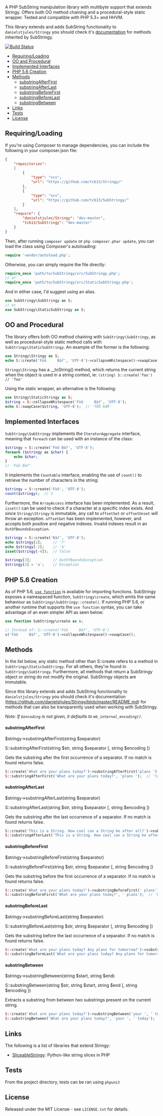 A PHP SubString manipulation library with multibyte support that extends Stringy. Offers both OO method
chaining and a procedural-style static wrapper. Tested and compatible with PHP 5.3+ and HHVM.

This library extends and adds SubString functionality to `danielstjules/Stringy` you should check it's [documentation](https://github.com/danielstjules/Stringy/blob/master/README.md) for methods inherited by SubStringy.

[![Build Status](https://api.travis-ci.org/tcb13/SubStringy.svg?branch=master)](https://travis-ci.org/tcb13/SubStringy)

* [Requiring/Loading](#requiringloading)
* [OO and Procedural](#oo-and-procedural)
* [Implemented Interfaces](#implemented-interfaces)
* [PHP 5.6 Creation](#php-56-creation)
* [Methods](#methods)
    * [substringAfterFirst](#substringafterfirst)
    * [substringAfterLast](#substringafterlast)
    * [substringBeforeFirst](#substringbeforefirst)
    * [substringBeforeLast](#substringbeforelast)
    * [substringBetween](#substringbetween)
* [Links](#links)
* [Tests](#tests)
* [License](#license)

## Requiring/Loading

If you're using Composer to manage dependencies, you can include the following
in your composer.json file:

```json
{
	"repositories":
    [
        {
	        "type": "vcs",
	        "url": "https://github.com/tcb13/Stringy/"
	    },
        {
            "type": "vcs",
            "url": "https://github.com/tcb13/SubStringy/"
        }
    ],
    "require": {
    	"danielstjules/Stringy": "dev-master",
        "tcb13/SubStringy": "dev-master"
    }
}
```

Then, after running `composer update` or `php composer.phar update`, you can
load the class using Composer's autoloading:

```php
require 'vendor/autoload.php';
```

Otherwise, you can simply require the file directly:

```php
require_once 'path/to/SubStringy/src/SubStringy.php';
// or
require_once 'path/to/SubStringy/src/StaticSubStringy.php';
```

And in either case, I'd suggest using an alias.

```php
use SubStringy\SubStringy as S;
// or
use SubStringy\StaticSubStringy as S;
```

## OO and Procedural

The library offers both OO method chaining with `SubStringy\SubStringy`, as well as
procedural-style static method calls with `SubStringy\StaticSubStringy`. An example
of the former is the following:

```php
use Stringy\Stringy as S;
echo S::create('Fòô     Bàř', 'UTF-8')->collapseWhitespace()->swapCase();  // 'fÒÔ bÀŘ'
```

`Stringy\Stringy` has a __toString() method, which returns the current string
when the object is used in a string context, ie:
`(string) S::create('foo')  // 'foo'`

Using the static wrapper, an alternative is the following:

```php
use Stringy\StaticStringy as S;
$string = S::collapseWhitespace('Fòô     Bàř', 'UTF-8');
echo S::swapCase($string, 'UTF-8');  // 'fÒÔ bÀŘ'
```

## Implemented Interfaces

`SubStringy\SubStringy` implements the `IteratorAggregate` interface, meaning that
`foreach` can be used with an instance of the class:

``` php
$stringy = S::create('Fòô Bàř', 'UTF-8');
foreach ($stringy as $char) {
    echo $char;
}
// 'Fòô Bàř'
```

It implements the `Countable` interface, enabling the use of `count()` to
retrieve the number of characters in the string:

``` php
$stringy = S::create('Fòô', 'UTF-8');
count($stringy);  // 3
```

Furthermore, the `ArrayAccess` interface has been implemented. As a result,
`isset()` can be used to check if a character at a specific index exists. And
since `Stringy\Stringy` is immutable, any call to `offsetSet` or `offsetUnset`
will throw an exception. `offsetGet` has been implemented, however, and accepts
both positive and negative indexes. Invalid indexes result in an
`OutOfBoundsException`.

``` php
$stringy = S::create('Bàř', 'UTF-8');
echo $stringy[2];     // 'ř'
echo $stringy[-2];    // 'à'
isset($stringy[-4]);  // false

$stringy[3];          // OutOfBoundsException
$stringy[2] = 'a';    // Exception
```

## PHP 5.6 Creation

As of PHP 5.6, [`use function`](https://wiki.php.net/rfc/use_function) is
available for importing functions. SubStringy exposes a namespaced function,
`SubStringy\create`, which emits the same behaviour as `SubStringy\SubStringy::create()`.
If running PHP 5.6, or another runtime that supports the `use function` syntax,
you can take advantage of an even simpler API as seen below:

``` php
use function SubStringy\create as s;

// Instead of: S::create('Fòô     Bàř', 'UTF-8')
s('Fòô     Bàř', 'UTF-8')->collapseWhitespace()->swapCase();
```

## Methods

In the list below, any static method other than S::create refers to a method in
`SubStringy\StaticSubStringy`. For all others, they're found in `SubStringy\SubStringy`.
Furthermore, all methods that return a SubStringy object or string do not modify
the original. SubStringy objects are immutable.

Since this library extends and adds SubString functionality to `danielstjules/Stringy` you should check it's documentation (https://github.com/danielstjules/Stringy/blob/master/README.md) for methods that can also be transparently used when working with SubStringy.

*Note: If `$encoding` is not given, it defaults to `mb_internal_encoding()`.*

#### substringAfterFirst

$stringy->substringAfterFirst(string $separator)

S::substringAfterFirst(string $str, string $separator [, string $encoding ])

Gets the substring after the first occurrence of a separator. If no match is found returns false.

```php
S::create('What are your plans today?')->substringAfterFirst('plans ');
S::substringAfterFirst('What are your plans today?', 'plans ');  // 'today?'
```

#### substringAfterLast

$stringy->substringAfterLast(string $separator)

S::substringAfterLast(string $str, string $separator [, string $encoding ])

Gets the substring after the last occurrence of a separator. If no match is found returns false.

```php
S::create('This is a String. How cool can a String be after all?')->substringAfterLast('String ');
S::substringAfterLast('This is a String. How cool can a String be after all?', 'String ');  // 'be after all?'
```

#### substringBeforeFirst

$stringy->substringBeforeFirst(string $separator)

S::substringBeforeFirst(string $str, string $separator [, string $encoding ])

Gets the substring before the first occurrence of a separator. If no match is found returns false.

```php
S::create('What are your plans today?')->substringBeforeFirst(' plans');
S::substringBeforeFirst('What are your plans today?', ' plans');  // 'What are your'
```

#### substringBeforeLast

$stringy->substringBeforeLast(string $separator)

S::substringBeforeLast(string $str, string $separator [, string $encoding ])

Gets the substring before the last occurrence of a separator. If no match is found returns false.

```php
S::create('What are your plans today? Any plans for tomorrow?')->substringBeforeLast(' plans');
S::substringBeforeLast('What are your plans today? Any plans for tomorrow?', ' plans');  // What are your plans today? Any'
```

#### substringBetween

$stringy->substringBetween(string $start, string $end)

S::substringBetween(string $str, string $start, string $end [, string $encoding ])

Extracts a substring from between two substrings present on the current string.

```php
S::create('What are your plans today?')->substringBetween('your ', ' today');
S::substringBetween('What are your plans today?', 'your ', ' today');  // plans
```

## Links

The following is a list of libraries that extend Stringy:

 * [SliceableStringy](https://github.com/danielstjules/SliceableStringy):
Python-like string slices in PHP

## Tests

From the project directory, tests can be ran using `phpunit`

## License

Released under the MIT License - see `LICENSE.txt` for details.
